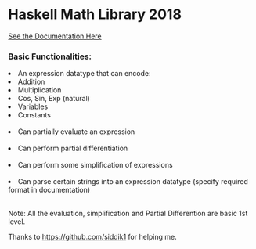 <h1>Haskell Math Library 2018</h1>
 <a href="http://ugweb.cas.mcmaster.ca/~vermav6" target="_blank">See the Documentation Here</a>

<h3>Basic Functionalities:</h3>
	<li> An expression datatype that can encode:</li>
			<li>Addition</li>
			<li>Multiplication</li>
			<li>Cos, Sin, Exp (natural)</li>
			<li>Variables</li>
			<li>Constants</li>
			</br>
	 <li>Can partially evaluate an expression</li>
	 </br><li>Can perform partial differentiation</li>
	 </br><li>Can perform some simplification of expressions</li>
	 </br><li>Can parse certain strings into an expression datatype (specify required format in documentation)</li>

</br>
<p>Note: All the evaluation, simplification and Partial Differention are basic 1st level.</p>


 Thanks to https://github.com/siddik1 for helping me.

